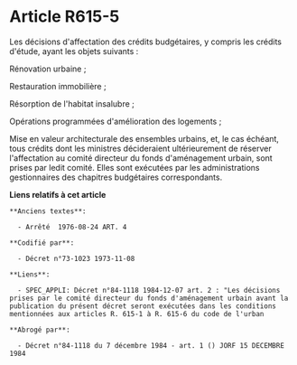 # Article R615-5

Les décisions d'affectation des crédits budgétaires, y compris les crédits d'étude, ayant les objets suivants :

Rénovation urbaine ;

Restauration immobilière ;

Résorption de l'habitat insalubre ;

Opérations programmées d'amélioration des logements ;

Mise en valeur architecturale des ensembles urbains, et, le cas échéant, tous crédits dont les ministres décideraient
ultérieurement de réserver l'affectation au comité directeur du fonds d'aménagement urbain, sont prises par ledit comité.
Elles sont exécutées par les administrations gestionnaires des chapitres budgétaires correspondants.

**Liens relatifs à cet article**

	**Anciens textes**:

	  - Arrêté  1976-08-24 ART. 4

	**Codifié par**:

	  - Décret n°73-1023 1973-11-08

	**Liens**:

	  - SPEC_APPLI: Décret n°84-1118 1984-12-07 art. 2 : "Les décisions prises par le comité directeur du fonds d'aménagement urbain avant la publication du présent décret seront exécutées dans les conditions mentionnées aux articles R. 615-1 à R. 615-6 du code de l'urban

	**Abrogé par**:

	  - Décret n°84-1118 du 7 décembre 1984 - art. 1 () JORF 15 DECEMBRE 1984
